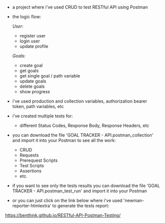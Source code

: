 - a project where i've used CRUD to test RESTful API using Postman
- the logic flow:
  
  *User:*
  - register user
  - login user
  - update profile
     
  *Goals:*
  - create goal
  - get goals
  - get single goal / path variable
  - update goals
  - delete goals
  - show progress
- i've used production and collection variables, authorization bearer token, path variables, etc
- i've created multiple tests for:
  - different Status Codes, Response Body, Response Headers, etc
- you can download the file 'GOAL TRACKER - API.postman_collection' and import it into your Postman to see all the work:
  - CRUD
  - Requests
  - Prerequest Scripts
  - Test Scripts
  - Assertions
  - etc.
- if you want to see only the tests results you can download the file 'GOAL TRACKER - API.postman_test_run' and import it into your Postman 
- or you can just click on the link below where i've used 'newman-reporter-htmlextra' to generate the tests report:
  
 https://benthink.github.io/RESTful-API-Postman-Testing/
